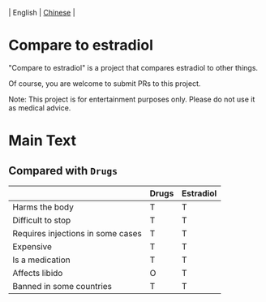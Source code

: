 | English | [Chinese](README-zh_CN.md) |
# Compare to estradiol

"Compare to estradiol" is a project that compares estradiol to other things.

Of course, you are welcome to submit PRs to this project.

Note: This project is for entertainment purposes only. Please do not use it as medical advice.

# Main Text

## Compared with `Drugs`

|                                   | Drugs | Estradiol |
|-----------------------------------|-------|-----------|
| Harms the body                    | T     | T         |
| Difficult to stop                 | T     | T         |
| Requires injections in some cases | T     | T         |
| Expensive                         | T     | T         |
| Is a medication                   | T     | T         |
| Affects libido                    | O     | T         |
| Banned in some countries          | T     | T         |
